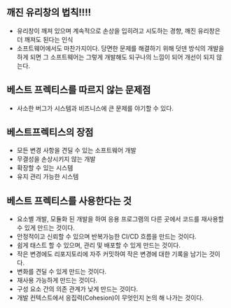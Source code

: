 ## 깨진 유리창의 법칙!!!!
- 유리창이 깨져 있으며 계속적으로 손상을 입히려고 시도하는 경향, 깨진 유리창은 더 깨져도 된다는 인식
- 소프트웨어에서도 마찬가지이다. 당면한 문제를 해결하기 위해 덧덴 방식의 개발을 하게 되면 그 소프트웨어는 그렇게 개발해도 되구나의 느낌이 되어 개선이 되지 않는다.

## 베스트 프렉티스를 따르지 않는 문제점
- 사소한 버그가 시스템과 비즈니스에 큰 문제를 야기할 수 있다. 

## 베스트프렉티스의 장점
- 모든 변경 사항을 견딜 수 있는 소프트웨어 개발
- 무결성을 손상시키지 않는 개발
- 확장할 수 있는 시스템
- 유지 관리 가능한 시스템

## 베스트 프렉티스를 사용한다는 것
- 요소별 개발, 모듈화 된 개발을 하여 응용 프로그램의 다른 곳에서 코드를 재사용할 수 있게 만드는 것이다.
- 안정적이고 신뢰할 수 있으며 반복가능한 CI/CD 흐름을 만드는 것이다.
- 쉽게 태스트 할 수 있으며, 관리 및 배포할 수 있게 만드는 것이다.
- 작은 변경에도 리포지토리에 자주 커밋하여 작은 변경에 대한 기록을 남기는 것이다.
- 변화를 견딜 수 있게 만드는 것이다.
- 재사용 가능하게 만드는 것이다.
- 구성 요소 간의 의존 관계가 낮게 만드는 것이다.
- 개발 컨텍스트에서 응집력(Cohesion)이 무엇인지 논의 해 나가는 것이다.
